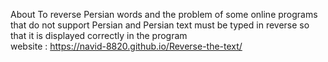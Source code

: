 About
To reverse Persian words and the problem of some online programs that do not support Persian and Persian text must be typed in reverse so that it is displayed correctly in the program <br>
website : https://navid-8820.github.io/Reverse-the-text/
